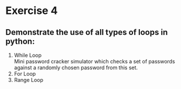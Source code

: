 # Exercise 4 
## Demonstrate the use of all types of loops in python:
1. While Loop <br>
Mini password cracker simulator which checks a set of passwords against a randomly chosen password from this set.
2. For Loop
3. Range Loop